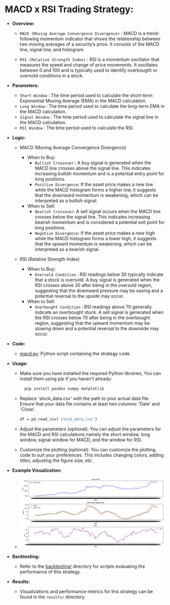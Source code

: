 # MACD x RSI Trading Strategy:
  - **Overview:**
    - `MACD (Moving Average Convergence Divergence)` : MACD is a trend-following momentum indicator that shows the relationship between two moving averages of a security’s price. It consists of the MACD line, signal line, and histogram.

    - `RSI (Relative Strength Index)` : RSI is a momentum oscillator that measures the speed and change of price movements. It oscillates between 0 and 100 and is typically used to identify overbought or oversold conditions in a stock.
  - **Parameters:**
    - `Short Window` : The time period used to calculate the short-term Exponential Moving Average (EMA) in the MACD calculation.
    - `Long Window` : The time period used to calculate the long-term EMA in the MACD calculation.
    - `Signal Window` : The time period used to calculate the signal line in the MACD calculation.
    - `RSI Window` : The time period used to calculate the RSI.
  - **Logic:**
    - MACD (Moving Average Convergence Divergence)
		- When to Buy:
			- `Bullish Crossover` : A buy signal is generated when the MACD line crosses above the signal line. This indicates increasing bullish momentum and is a potential entry point for long positions.
			- `Positive Divergence`: If the asset price makes a new low while the MACD histogram forms a higher low, it suggests that the downward momentum is weakening, which can be interpreted as a bullish signal.
		- When to Sell:
			- `Bearish Crossover`: A sell signal occurs when the MACD line crosses below the signal line. This indicates increasing bearish momentum and is considered a potential exit point for long positions.
			- `Negative Divergence`: If the asset price makes a new high while the MACD histogram forms a lower high, it suggests that the upward momentum is weakening, which can be interpreted as a bearish signal.

    - RSI (Relative Strength Index)
		- When to Buy:
			- `Oversold Condition` : RSI readings below 30 typically indicate that a stock is oversold. A buy signal is generated when the RSI crosses above 30 after being in the oversold region, suggesting that the downward pressure may be easing and a potential reversal to the upside may occur.
		- When to Sell:
			- `Overbought Condition` : RSI readings above 70 generally indicate an overbought stock. A sell signal is generated when the RSI 	crosses below 70 after being in the overbought region, suggesting that the upward momentum may be slowing down and a potential reversal to the downside may occur.
  - **Code:**
    
    - [macd.py](macd.py): Python script containing the strategy code.
      
  - **Usage:**
    
    - Make sure you have installed the required Python libraries, You can install them using pip if you haven't already:
      ```bash
 		pip install pandas numpy matplotlib 
      
    - Replace 'stock_data.csv' with the path to your actual data file. Ensure that your data file contains at least two columns: 'Date' and 'Close'.
		```bash
  		df = pd.read_csv('stock_data.csv')

    - Adjust the parameters (optional): You can adjust the parameters for the MACD and RSI calculations namely the short window, long window, signal window for MACD, and the window for RSI.

    - Customize the plotting (optional): You can customize the plotting code to suit your preferences. This includes changing colors, adding titles, adjusting the figure size, etc.

  - **Example Visualization:**
    - ![macd visualization](macd_visualization.png)
  - **Backtesting:**
    - Refer to the [backtesting/](backtesting/) directory for scripts evaluating the performance of this strategy.
  - **Results:**
    - Visualizations and performance metrics for this strategy can be found in the `results/` directory.
